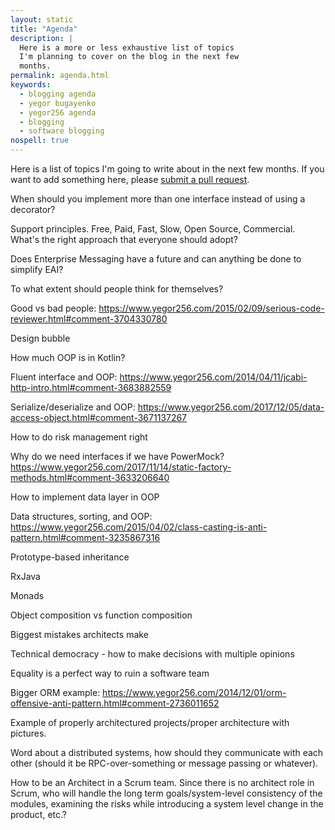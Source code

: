 ```yaml
---
layout: static
title: "Agenda"
description: |
  Here is a more or less exhaustive list of topics
  I'm planning to cover on the blog in the next few
  months.
permalink: agenda.html
keywords:
  - blogging agenda
  - yegor bugayenko
  - yegor256 agenda
  - blogging
  - software blogging
nospell: true
---
```


Here is a list of topics I'm going to write about in the next few
months. If you want to add something here, please
[submit a pull request](https://github.com/yegor256/blog/blob/master/static/agenda.md).

<!--more-->

When should you implement more than one interface instead of using a decorator?

Support principles. Free, Paid, Fast, Slow, Open Source, Commercial. What's the right approach that everyone should adopt?

Does Enterprise Messaging have a future and can anything be done to simplify EAI?

To what extent should people think for themselves?

Good vs bad people: https://www.yegor256.com/2015/02/09/serious-code-reviewer.html#comment-3704330780

Design bubble

How much OOP is in Kotlin?

Fluent interface and OOP: https://www.yegor256.com/2014/04/11/jcabi-http-intro.html#comment-3683882559

Serialize/deserialize and OOP: https://www.yegor256.com/2017/12/05/data-access-object.html#comment-3671137267

How to do risk management right

Why do we need interfaces if we have PowerMock? https://www.yegor256.com/2017/11/14/static-factory-methods.html#comment-3633206640

How to implement data layer in OOP

Data structures, sorting, and OOP: https://www.yegor256.com/2015/04/02/class-casting-is-anti-pattern.html#comment-3235867316

Prototype-based inheritance

RxJava

Monads

Object composition vs function composition

Biggest mistakes architects make

Technical democracy - how to make decisions with multiple opinions

Equality is a perfect way to ruin a software team

Bigger ORM example: https://www.yegor256.com/2014/12/01/orm-offensive-anti-pattern.html#comment-2736011652

Example of properly architectured projects/proper architecture with pictures.

Word about a distributed systems, how should they communicate with each other (should it be RPC-over-something or message passing or whatever).

How to be an Architect in a Scrum team. Since there is no architect role in Scrum, who will handle the long term goals/system-level consistency of the modules, examining the risks while introducing a system level change in the product, etc.? 